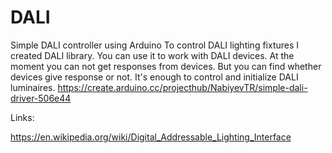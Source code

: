 # DALI
Simple DALI controller using Arduino
To control DALI lighting fixtures I created DALI library. You can use it to work with DALI devices. At the moment you can not get responses from devices. But you can find whether devices give response or not. It's enough to control and initialize DALI luminaires.
https://create.arduino.cc/projecthub/NabiyevTR/simple-dali-driver-506e44

Links:

https://en.wikipedia.org/wiki/Digital_Addressable_Lighting_Interface

